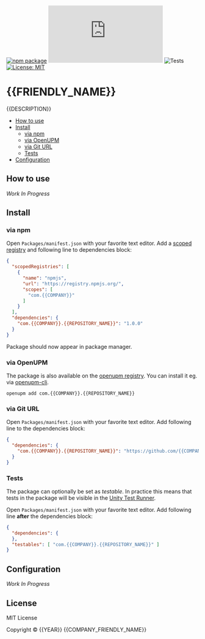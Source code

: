 [![npm package](https://img.shields.io/npm/v/com.{{COMPANY}}.{{REPOSITORY_NAME}})](https://www.npmjs.com/package/com.{{COMPANY}}.{{REPOSITORY_NAME}})
[![openupm](https://img.shields.io/npm/v/com.{{COMPANY}}.{{REPOSITORY_NAME}}?label=openupm&registry_uri=https://package.openupm.com)](https://openupm.com/packages/com.{{COMPANY}}.{{REPOSITORY_NAME}}/)
![Tests](https://github.com/{{COMPANY}}/{{REPOSITORY_NAME}}/workflows/Tests/badge.svg)
[![License: MIT](https://img.shields.io/badge/License-MIT-green.svg)](https://opensource.org/licenses/MIT)

# {{FRIENDLY_NAME}}

{{DESCRIPTION}}

- [How to use](#how-to-use)
- [Install](#install)
  - [via npm](#via-npm)
  - [via OpenUPM](#via-openupm)
  - [via Git URL](#via-git-url)
  - [Tests](#tests)
- [Configuration](#configuration)

<!-- toc -->

## How to use

*Work In Progress*

## Install

### via npm

Open `Packages/manifest.json` with your favorite text editor. Add a [scoped registry](https://docs.unity3d.com/Manual/upm-scoped.html) and following line to dependencies block:
```json
{
  "scopedRegistries": [
    {
      "name": "npmjs",
      "url": "https://registry.npmjs.org/",
      "scopes": [
        "com.{{COMPANY}}"
      ]
    }
  ],
  "dependencies": {
    "com.{{COMPANY}}.{{REPOSITORY_NAME}}": "1.0.0"
  }
}
```
Package should now appear in package manager.

### via OpenUPM

The package is also available on the [openupm registry](https://openupm.com/packages/com.{{COMPANY}}.{{REPOSITORY_NAME}}). You can install it eg. via [openupm-cli](https://github.com/openupm/openupm-cli).

```
openupm add com.{{COMPANY}}.{{REPOSITORY_NAME}}
```

### via Git URL

Open `Packages/manifest.json` with your favorite text editor. Add following line to the dependencies block:
```json
{
  "dependencies": {
    "com.{{COMPANY}}.{{REPOSITORY_NAME}}": "https://github.com/{{COMPANY}}/{{REPOSITORY_NAME}}.git"
  }
}
```

### Tests

The package can optionally be set as *testable*.
In practice this means that tests in the package will be visible in the [Unity Test Runner](https://docs.unity3d.com/2017.4/Documentation/Manual/testing-editortestsrunner.html).

Open `Packages/manifest.json` with your favorite text editor. Add following line **after** the dependencies block:
```json
{
  "dependencies": {
  },
  "testables": [ "com.{{COMPANY}}.{{REPOSITORY_NAME}}" ]
}
```

## Configuration

*Work In Progress*

## License

MIT License

Copyright © {{YEAR}} {{COMPANY_FRIENDLY_NAME}}
